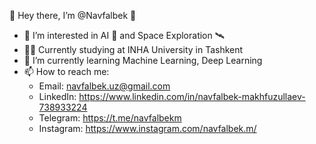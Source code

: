 👋 Hey there, I’m @Navfalbek 🚀

- 👀 I’m interested in AI 🤖 and Space Exploration 🛰
- 👨‍🎓 Currently studying at INHA University in Tashkent
- 🌱 I’m currently learning Machine Learning, Deep Learning
- 📫 How to reach me:
   - Email: navfalbek.uz@gmail.com
   - LinkedIn: https://www.linkedin.com/in/navfalbek-makhfuzullaev-738933224
   - Telegram: https://t.me/navfalbekm
   - Instagram: https://www.instagram.com/navfalbek.m/
